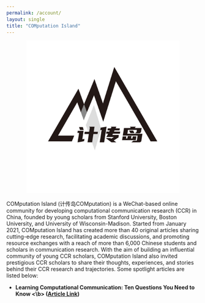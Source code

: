 ```yaml
---
permalink: /account/
layout: single
title: "COMputation Island"
---
```


<p align="center">
  <img src="/assets/images/jichuandao.jpg" width="400"/>
<br>
</p>

COMputation Island (计传岛COMputation) is a WeChat-based online community for developing computational communication research (CCR) in China, founded by young scholars from Stanford University, Boston University, and University of Wisconsin-Madison. Started from January 2021, COMputation Island has created more than 40 original articles sharing cutting-edge research, facilitating academic discussions, and promoting resource exchanges with a reach of more than 6,000 Chinese students and scholars in communication research. With the aim of building an influential community of young CCR scholars, COMputation Island also invited prestigious CCR scholars to share their thoughts, experiences, and stories behind their CCR research and trajectories. Some spotlight articles are listed below:

* <b> Learning Computational Communication: Ten Questions You Need to Know <\b> ([Article Link](https://mp.weixin.qq.com/s/Vgt-4LFa8-YkOjJFUxK52A))
